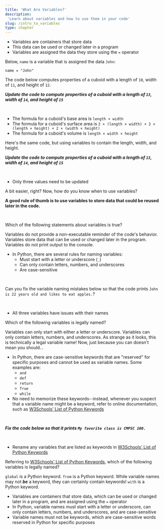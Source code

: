 ```yaml
---
title: 'What Are Variables?'
description:
 'Learn about variables and how to use them in your code'
slug: /intro_to_variables
type: chapter
---
```


<!-- EXERCISE { -->

<exercise id="1" title="Introduction to Variables">

- Variables are containers that store data
- This data can be used or changed later in a program
- Variables are assigned the data they store using the `=` operator

Below, `name` is a variable that is assigned the data `John`:
```
name = "John"
```

The code below computes properties of a cuboid with a length of `10`, width of `11`, and height of `12`.

***Update the code to compute properties of a cuboid with a length of `13`, width of `14`, and height of `15`***

<br>

<codeblock id="intro_to_variables_01a">

- The formula for a cuboid's base area is `length × width`
- The formula for a cuboid's surface area is `2 × (length × width) + 2 × (length × height) + 2 × (width × height)`
- The formula for a cuboid's volume is `length × width × height`

</codeblock>

Here's the same code, but using variables to contain the length, width, and height.

***Update the code to compute properties of a cuboid with a length of `13`, width of `14`, and height of `15`***

<br>

<codeblock id="intro_to_variables_01b">

- Only three values need to be updated

</codeblock>

A bit easier, right? Now, how do you know when to use variables?

**A good rule of thumb is to use variables to store data that could be reused later in the code.**

<br>

</exercise>

<!-- EXERCISE } -->

<!-- EXERCISE { -->

<exercise id="2" title="Check: Introduction to Variables">

Which of the following statements about variables is true?

<choice>

<opt text="Variables provide a non-executable reminder of the code's behavior">
Variables do not provide a non-executable reminder of the code's behavior.
</opt>

<opt text="Variables store data that can be used or changed later in the program" correct="true">
Variables store data that can be used or changed later in the program.
</opt>

<opt text="Variables print output to the console">
Variables do not print output to the console.
</opt>

</choice>

</exercise>

<!-- EXERCISE } -->

<!-- EXERCISE { -->

<exercise id="3" title="Naming Variables">

- In Python, there are several rules for naming variables:
    - Must start with a letter or underscore (`_`)
    - Can only contain letters, numbers, and underscores
    - Are case-sensitive

<br>

Can you fix the variable naming mistakes below so that the code prints `John is 22 years old and likes to eat apples.`?

<br>

<codeblock id="intro_to_variables_03">

- All three variables have issues with their names

</codeblock>

</exercise>

<!-- EXERCISE } -->

<!-- EXERCISE { -->

<exercise id="4" title="Check: Naming Variables">

Which of the following variables is legally named?

<choice>

<opt text="<code>3rd_item</code>">
Variables can only start with either a letter or underscore.
</opt>

<opt text="<code>third#_item</code>">
Variables can only contain letters, numbers, and underscores.
</opt>

<opt text="<code>thIRD___it3m</code>" correct=true>
As strange as it looks, this is technically a legal variable name!
Now, just because you can doesn't mean you should...
</opt>

</choice>

</exercise>

<!-- EXERCISE } -->

<!-- EXERCISE { -->

<exercise id="5" title="Reserved Words">

- In Python, there are case-sensitive keywords that are "reserved" for specific purposes and cannot be used as variable names. Some examples are:
    - `and`
    - `def`
    - `return`
    - `True`
    - `while`
- No need to memorize these keywords--instead, whenever you suspect that a variable name might be a keyword, refer to online documentation, such as [W3Schools' List of Python Keywords](https://www.w3schools.com/python/python_ref_keywords.asp)

<br>

***Fix the code below so that it prints `My favorite class is CMPSC 100.`***

<br>

<codeblock id="intro_to_variables_05">

- Rename any variables that are listed as keywords in [W3Schools' List of Python Keywords](https://www.w3schools.com/python/python_ref_keywords.asp)

</codeblock>

</exercise>

<!-- EXERCISE } -->

<!-- EXERCISE { -->

<exercise id="6" title="Check: Reserved Words">

Referring to [W3Schools' List of Python Keywords](https://www.w3schools.com/python/python_ref_keywords.asp), which of the following variables is legally named?

<choice>

<opt text="<code>global</code>">
<code>global</code> is a Python keyword.
</opt>

<opt text="<code>from</code>">
<code>from</code> is a Python keyword.
</opt>

<opt text="<code>from_location</code>" correct=true>
While variable names may not <b><i>be</i></b> a keyword, they can certainly contain keywords!
</opt>

<opt text="<code>with</code>">
<code>with</code> is a Python keyword.
</opt>


</choice>

</exercise>

<!-- EXERCISE } -->

<!-- EXERCISE { -->

<exercise id="7" title="Review: What Are Variables?">

- Variables are containers that store data, which can be used or changed later in a program, and are assigned using the `=` operator
- In Python, variable names must start with a letter or underscore, can only contain letters, numbers, and underscores, and are case-sensitive
- Variable names must not be keywords, which are case-sensitive words reserved in Python for specific purposes

<br>

</exercise>

<!-- EXERCISE } -->
